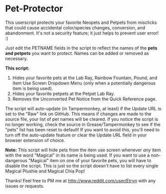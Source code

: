 # Pet-Protector
This userscript protects your favorite Neopets and Petpets from misclicks that could cause accidental color/species changes, conversion, and abandonment. It's not a security feature; it just helps to prevent user error! :)

Just edit the PETNAME fields in the script to reflect the names of the **pets and petpets** you want to protect. Names can be added or removed as necessary.

**This script:**

1. Hides your favorite pets at the Lab Ray, Rainbow Fountain, Pound, and Item Use Screen Dropdown Menu (only when a potentially dangerous item is being used).
2. Hides your favorite petpets at the Petpet Lab Ray.
3. Removes the Unconverted Pet Notice from the Quick Reference page.

The script will auto-update (in Tampermonkey, at least) if the Update URL is set to the "Raw" link on GitHub. This means if changes are made to the source file, your list of pet names will be cleared. If you notice the script is no longer working, check the source in Grease/Tampermonkey to see if the "pets" list has been reset to default! If you want to avoid this, you'll need to turn off the auto-update feature or clear the Update URL field in your browser extension of choice.

**Note:** This script will hide pets from the item use screen whenever *any* item with the word "Magical" in its name is being used. If you want to use a non-dangerous "Magical" item on one of your favorite pets, you will have to disable the script. This is just so the script doesn't have to list every single Magical Plushie and Magical Chia Pop!

Thanks! Feel free to PM me at http://www.reddit.com/user/Etryn with any issues or requests.
